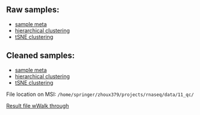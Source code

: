 ## Raw samples:
* [sample meta](https://github.com/orionzhou/barn/tree/master/data/15_read_list)
* [hierarchical clustering](11.raw.hclust.pdf)
* [tSNE clustering](11.raw.tsne.pdf)

## Cleaned samples:
* [sample meta](meta.tsv)
* [hierarchical clustering](21.hclust.pdf)
* [tSNE clustering](21.tsne.pdf)

File location on MSI:
`/home/springer/zhoux379/projects/rnaseq/data/11_qc/`

[Result file wWalk through](https://github.com/orionzhou/rnaseq/blob/master/output.md)
